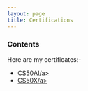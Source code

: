```yaml
---
layout: page
title: Certifications
---
```


### Contents

<p>Here are my certificates:-</p>

- <a href="/certifications/_posts/CS50AI.pdf" download="CS50AI.pdf">CS50AI/a>
- <a href="/certifications/_posts/CS50X.pdf" download="CS50X.pdf">CS50X/a>
  
